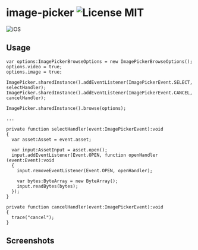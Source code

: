 image-picker ![License MIT](http://img.shields.io/badge/license-MIT-lightgray.svg)
===

![iOS](http://img.shields.io/badge/platform-ios-blue.svg)

## Usage

```as3
var options:ImagePickerBrowseOptions = new ImagePickerBrowseOptions();
options.video = true;
options.image = true;

ImagePicker.sharedInstance().addEventListener(ImagePickerEvent.SELECT, selectHandler);
ImagePicker.sharedInstance().addEventListener(ImagePickerEvent.CANCEL, cancelHandler);

ImagePicker.sharedInstance().browse(options);

...

private function selectHandler(event:ImagePickerEvent):void
{
  var asset:Asset = event.asset;
  
  var input:AssetInput = asset.open();
  input.addEventListener(Event.OPEN, function openHandler (event:Event):void
  {
    input.removeEventListener(Event.OPEN, openHandler);
    
    var bytes:ByteArray = new ByteArray();
    input.readBytes(bytes);
  });
}

private function cancelHandler(event:ImagePickerEvent):void
{
  trace("cancel");
}
```

## Screenshots
